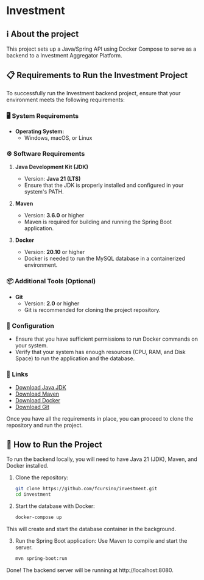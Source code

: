 # Investment
## ℹ️ About the project
This project sets up a Java/Spring API using Docker Compose to serve as a backend to a Investment Aggregator Platform.

## 📋 Requirements to Run the Investment Project

To successfully run the Investment backend project, ensure that your environment meets the following requirements:

### 🖥️ System Requirements
- **Operating System:** 
  - Windows, macOS, or Linux

### ⚙️ Software Requirements
1. **Java Development Kit (JDK)**
   - Version: **Java 21 (LTS)**
   - Ensure that the JDK is properly installed and configured in your system's PATH.

2. **Maven**
   - Version: **3.6.0** or higher
   - Maven is required for building and running the Spring Boot application.

3. **Docker**
   - Version: **20.10** or higher
   - Docker is needed to run the MySQL database in a containerized environment.

### 📦 Additional Tools (Optional)
- **Git**
  - Version: **2.0** or higher
  - Git is recommended for cloning the project repository.

### 📑 Configuration
- Ensure that you have sufficient permissions to run Docker commands on your system.
- Verify that your system has enough resources (CPU, RAM, and Disk Space) to run the application and the database.

### 🔗 Links
- [Download Java JDK](https://www.oracle.com/java/technologies/javase-jdk21-downloads.html)
- [Download Maven](https://maven.apache.org/download.cgi)
- [Download Docker](https://www.docker.com/get-started)
- [Download Git](https://git-scm.com/downloads)

Once you have all the requirements in place, you can proceed to clone the repository and run the project.


## 🚀 How to Run the Project
To run the backend locally, you will need to have Java 21 (JDK), Maven, and Docker installed.

1. Clone the repository:
   ```bash
   git clone https://github.com/fcursino/investment.git
   cd investment
2. Start the database with Docker:
   ```bash
   docker-compose up
This will create and start the database container in the background.

3. Run the Spring Boot application:
Use Maven to compile and start the server.
   ```bash
   mvn spring-boot:run
Done! The backend server will be running at http://localhost:8080.
